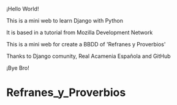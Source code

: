  

¡Hello World!

This is a mini web to learn Django with Python

It is based in a tutorial from Mozilla Development Network

This is a mini web for create a BBDD of 'Refranes y Proverbios'

Thanks to Django comunity, Real Acamenia Española and GitHub

¡Bye Bro!

# Refranes_y_Proverbios

